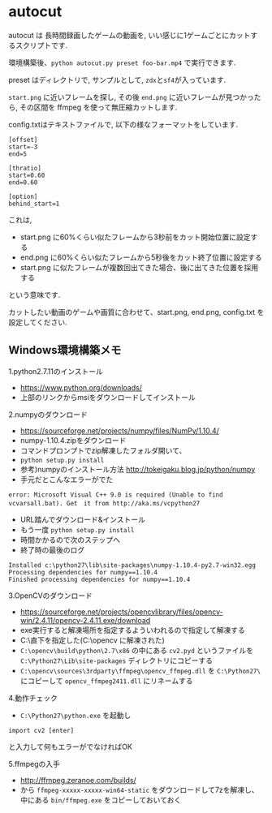 # autocut

autocut は 長時間録画したゲームの動画を, いい感じに1ゲームごとにカットするスクリプトです.

環境構築後、`python autocut.py preset foo-bar.mp4` で実行できます.

preset はディレクトリで, サンプルとして, `zdx`と`sf4`が入っています.

`start.png` に近いフレームを探し, その後 `end.png` に近いフレームが見つかったら, その区間を ffmpeg を使って無圧縮カットします.

config.txtはテキストファイルで, 以下の様なフォーマットをしています.
```
[offset]
start=-3
end=5

[thratio]
start=0.60
end=0.60

[option]
behind_start=1

```
これは, 
- start.png に60%くらい似たフレームから3秒前をカット開始位置に設定する
- end.png に60%くらい似たフレームから5秒後をカット終了位置に設定する
- start.png に似たフレームが複数回出てきた場合、後に出てきた位置を採用する

という意味です.

カットしたい動画のゲームや画質に合わせて、start.png, end.png, config.txt を設定してください. 

## Windows環境構築メモ 
1.python2.7.11のインストール
- https://www.python.org/downloads/
- 上部のリンクからmsiをダウンロードしてインストール

2.numpyのダウンロード
- https://sourceforge.net/projects/numpy/files/NumPy/1.10.4/
- numpy-1.10.4.zipをダウンロード
- コマンドプロンプトでzip解凍したフォルダ開いて、
- `python setup.py install`
- 参考)numpyのインストール方法 http://tokeigaku.blog.jp/python/numpy
- 手元だとこんなエラーがでた
```
error: Microsoft Visual C++ 9.0 is required (Unable to find vcvarsall.bat). Get　it from http://aka.ms/vcpython27
```
- URL踏んでダウンロード&インストール
- もう一度 `python setup.py install`
- 時間かかるので次のステップへ
- 終了時の最後のログ
```
Installed c:\python27\lib\site-packages\numpy-1.10.4-py2.7-win32.egg
Processing dependencies for numpy==1.10.4
Finished processing dependencies for numpy==1.10.4
```

3.OpenCVのダウンロード
- https://sourceforge.net/projects/opencvlibrary/files/opencv-win/2.4.11/opencv-2.4.11.exe/download
- exe実行すると解凍場所を指定するよういわれるので指定して解凍する
- C:\直下を指定した(C:\opencv に解凍された)
- `C:\opencv\build\python\2.7\x86` の中にある `cv2.pyd` というファイルを `C:\Python27\Lib\site-packages` ディレクトリにコピーする
- `C:\opencv\sources\3rdparty\ffmpeg\opencv_ffmpeg.dll` を `C:\Python27\` にコピーして `opencv_ffmpeg2411.dll` にリネームする

4.動作チェック
- `C:\Python27\python.exe` を起動し
```
import cv2 [enter]
```
と入力して何もエラーがでなければOK

5.ffmpegの入手
- http://ffmpeg.zeranoe.com/builds/
- から `ffmpeg-xxxxx-xxxxx-win64-static` をダウンロードして7zを解凍し、中にある `bin/ffmpeg.exe` をコピーしておいておく
